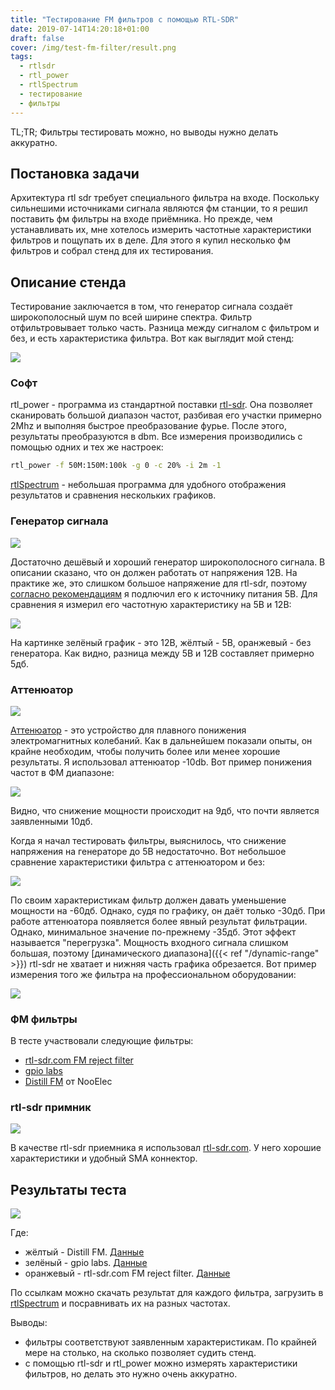 ```yaml
---
title: "Тестирование FM фильтров с помощью RTL-SDR"
date: 2019-07-14T14:20:18+01:00
draft: false
cover: /img/test-fm-filter/result.png
tags:
  - rtlsdr
  - rtl_power
  - rtlSpectrum
  - тестирование
  - фильтры
---
```


TL;TR; Фильтры тестировать можно, но выводы нужно делать аккуратно.

## Постановка задачи

Архитектура rtl sdr требует специального фильтра на входе. Поскольку сильнешими источниками сигнала являются фм станции, то я решил поставить фм фильтры на входе приёмника. Но прежде, чем устанавливать их, мне хотелось измерить частотные характеристики фильтров и пощупать их в деле. Для этого я купил несколько фм фильтров и собрал стенд для их тестирования.

## Описание стенда

Тестирование заключается в том, что генератор сигнала создаёт широкополосный шум по всей ширине спектра. Фильтр отфильтровывает только часть. Разница между сигналом с фильтром и без, и есть характеристика фильтра. Вот как выглядит мой стенд:

![](/img/test-fm-filter/1.jpg)

### Софт

rtl_power - программа из стандартной поставки [rtl-sdr](https://github.com/osmocom/rtl-sdr). Она позволяет сканировать большой диапазон частот, разбивая его участки примерно 2Mhz и выполняя быстрое преобразование фурье. После этого, результаты преобразуются в dbm. Все измерения производились с помощью одних и тех же настроек:

```bash
rtl_power -f 50M:150M:100k -g 0 -c 20% -i 2m -1
```

[rtlSpectrum](http://github.com/dernasherbrezon/rtlSpectrum) - небольшая программа для удобного отображения результатов и сравнения нескольких графиков.

### Генератор сигнала

![](/img/test-fm-filter/noise-source.jpg)

Достаточно дешёвый и хороший генератор широкополосного сигнала. В описании сказано, что он должен работать от напряжения 12В. На практике же, это слишком большое напряжение для rtl-sdr, поэтому [согласно рекомендациям](http://blog.radiospy.ru/testy/achx-metr-iz-svistka.html#more-1452) я подлючил его к источнику питания 5В. Для сравнения я измерил его частотную характеристику на 5В и 12В:

![](/img/test-fm-filter/5v-12v.png)

На картинке зелёный график - это 12В, жёлтый - 5В, оранжевый - без генератора. Как видно, разница между 5В и 12В составляет примерно 5дб.

### Аттенюатор

![](/img/test-fm-filter/attenuator.jpg)

[Аттенюатор](https://ru.wikipedia.org/wiki/Аттенюатор) - это устройство для плавного понижения электромагнитных колебаний. Как в дальнейшем показали опыты, он крайне необходим, чтобы получить более или менее хорошие результаты. Я использовал аттенюатор -10db. Вот пример понижения частот в ФМ диапазоне:

![](/img/test-fm-filter/compare-attenuator-5v.png)

Видно, что снижение мощности происходит на 9дб, что почти является заявленными 10дб. 

Когда я начал тестировать фильтры, выяснилось, что снижение напряжения на генераторе до 5В недостаточно. Вот небольшое сравнение характеристики фильтра с аттенюатором и без:

![](/img/test-fm-filter/rtl-sdr-attenuator-effect.png)

По своим характеристикам фильтр должен давать уменьшение мощности на -60дб. Однако, судя по графику, он даёт только -30дб. При работе аттенюатора появляется более явный результат фильтрации. Однако, минимальное значение по-прежнему -35дб. Этот эффект называется "перегрузка". Мощность входного сигнала слишком большая, поэтому [динамического диапазона]({{< ref "/dynamic-range" >}}) rtl-sdr не хватает и нижняя часть графика обрезается. Вот пример измерения того же фильтра на профессиональном оборудовании:

![](/img/test-fm-filter/rtl-sdr-fm-filter-real.jpg)

### ФМ фильтры

В тесте участвовали следующие фильтры:

- [rtl-sdr.com FM reject filter](https://www.rtl-sdr.com/rtl-sdr-com-broadcast-fm-band-stop-filter-88-108-mhz-reject-now-for-sale/)
- [gpio labs](https://www.ebay.com/itm/FM-Notch-Filter-88-108MHz-Excellent-Rejection-85dB-Bandstop-9th-order-FM-Trap/282342066492?hash=item41bce6093c:g:O2MAAOSw-0xYTW3W)
- [Distill FM](https://www.amazon.co.uk/NooElec-Distill-Barebones-Broadcast-Applications/dp/B076D354LW) от NooElec

### rtl-sdr примник

![](/img/test-fm-filter/rtl-sdr.jpg)

В качестве rtl-sdr приемника я использовал [rtl-sdr.com](https://www.amazon.com/dp/B0129EBDS2/ref=as_li_ss_tl?ie=UTF8&linkCode=sl1&tag=rsv0f-20&linkId=9806dfa291f74f7cdb49e2cfbe3d34eb). У него хорошие характеристики и удобный SMA коннектор.

## Результаты теста

![](/img/test-fm-filter/result.png)

Где:

 - жёлтый - Distill FM. [Данные](/img/test-fm-filter/nooelec_diff.csv)
 - зелёный - gpio labs. [Данные](/img/test-fm-filter/gpio_diff.csv)
 - оранжевый - rtl-sdr.com FM reject filter. [Данные](/img/test-fm-filter/rtlsdrcom_diff.csv)

По ссылкам можно скачать результат для каждого фильтра, загрузить в [rtlSpectrum](http://github.com/dernasherbrezon/rtlSpectrum) и посравнивать их на разных частотах.

Выводы:

 - фильтры соответствуют заявленным характеристикам. По крайней мере на столько, на сколько позволяет судить стенд.
 - с помощью rtl-sdr и rtl_power можно измерять характеристики фильтров, но делать это нужно очень аккуратно.


